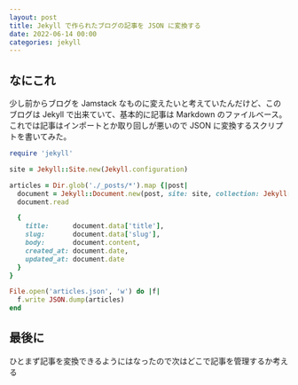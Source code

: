 ```yaml
---
layout: post
title: Jekyll で作られたブログの記事を JSON に変換する
date: 2022-06-14 00:00
categories: jekyll
---
```


## なにこれ

少し前からブログを Jamstack なものに変えたいと考えていたんだけど、このブログは Jekyll で出来ていて、基本的に記事は Markdown のファイルベース。これでは記事はインポートとか取り回しが悪いので JSON に変換するスクリプトを書いてみた。

```rb
require 'jekyll'

site = Jekyll::Site.new(Jekyll.configuration)

articles = Dir.glob('./_posts/*').map {|post|
  document = Jekyll::Document.new(post, site: site, collection: Jekyll::Collection.new(site, 'post'))
  document.read

  {
    title:      document.data['title'],
    slug:       document.data['slug'],
    body:       document.content,
    created_at: document.date,
    updated_at: document.date
  }
}

File.open('articles.json', 'w') do |f|
  f.write JSON.dump(articles)
end
```

## 最後に

ひとまず記事を変換できるようにはなったので次はどこで記事を管理するか考える
